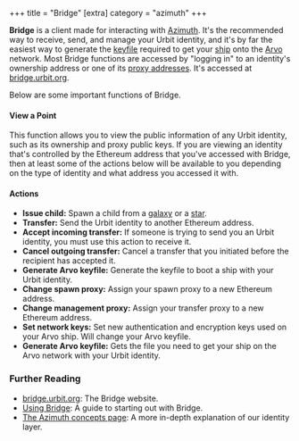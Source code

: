 +++
title = "Bridge"
[extra]
category = "azimuth"
+++

**Bridge** is a client made for interacting with [Azimuth](/reference/glossary/azimuth). It's the recommended way to receive, send, and manage your Urbit identity, and it's by far the easiest way to generate the [keyfile](/reference/glossary/keyfile) required to get your [ship](/reference/glossary/ship) onto the [Arvo](/reference/glossary/arvo) network. Most Bridge functions are accessed by "logging in" to an identity's ownership address or one of its [proxy addresses](/reference/glossary/proxies). It's accessed at [bridge.urbit.org](https://bridge.urbit.org/).

Below are some important functions of Bridge.

#### View a Point

This function allows you to view the public information of any Urbit identity, such as its ownership and proxy public keys. If you are viewing an identity that's controlled by the Ethereum address that you've accessed with Bridge, then at least some of the actions below will be available to you depending on the type of identity and what address you accessed it with.

#### Actions

- **Issue child:** Spawn a child from a [galaxy](/reference/glossary/galaxy) or a [star](/reference/glossary/star).
- **Transfer:** Send the Urbit identity to another Ethereum address.
- **Accept incoming transfer:** If someone is trying to send you an Urbit identity, you must use this action to receive it.
- **Cancel outgoing transfer:** Cancel a transfer that you initiated before the recipient has accepted it.
- **Generate Arvo keyfile:** Generate the keyfile to boot a ship with your Urbit identity.
- **Change spawn proxy:** Assign your spawn proxy to a new Ethereum address.
- **Change management proxy:** Assign your transfer proxy to a new Ethereum address.
- **Set network keys:** Set new authentication and encryption keys used on your Arvo ship. Will change your Arvo keyfile.
- **Generate Arvo keyfile:** Gets the file you need to get your ship on the Arvo network with your Urbit identity.

### Further Reading

- [bridge.urbit.org](https://bridge.urbit.org/): The Bridge website.
- [Using Bridge](https://urbit.org/using/id/using-bridge): A guide to starting out with Bridge.
- [The Azimuth concepts page](/reference/azimuth/advanced-azimuth-tools): A more in-depth explanation of our identity layer.
